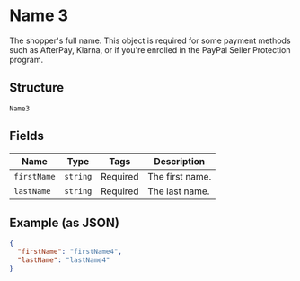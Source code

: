 
# Name 3

The shopper's full name. This object is required for some payment methods such as AfterPay, Klarna, or if you're enrolled in the PayPal Seller Protection program.

## Structure

`Name3`

## Fields

| Name | Type | Tags | Description |
|  --- | --- | --- | --- |
| `firstName` | `string` | Required | The first name. |
| `lastName` | `string` | Required | The last name. |

## Example (as JSON)

```json
{
  "firstName": "firstName4",
  "lastName": "lastName4"
}
```


